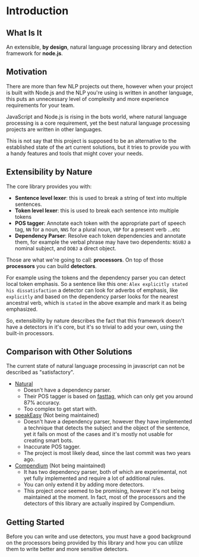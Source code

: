 # Introduction

## What Is It

An extensible, __by design__, natural language processing library and detection framework for **node.js**.

## Motivation

There are more than few NLP projects out there, however when your project is built with Node.js and the NLP you're using is written in another language, this puts an unnecessary level of complexity and more experience requirements for your team.

JavaScript and Node.js is rising in the bots world, where natural language processing is a core requirement, yet the best natural language processing projects are written in other languages.

This is not say that this project is supposed to be an alternative to the established state of the art current solutions, but it tries to provide you with a handy features and tools that might cover your needs.

## Extensibility by Nature

The core library provides you with:

- **Sentence level lexer**: this is used to break a string of text into multiple sentences.
- **Token level lexer**: this is used to break each sentence into multiple tokens
- **POS tagger**: Annotate each token with the appropriate part of speech tag, `NN` for a noun, `NNS` for a plural noun, `VBP` for a present verb ...etc
- **Dependency Parser**: Resolve each token dependencies and annotate them, for example the verbal phrase may have two dependents: `NSUBJ` a nominal subject, and `DOBJ` a direct object.

Those are what we're going to call: **processors**. On top of those **processors** you can build **detectors**.

For example using the tokens and the dependency parser you can detect local token emphasis. So a sentence like this one: `Alex explicitly stated his dissatisfaction` a detector can look for adverbs of emphasis, like `explicitly` and based on the dependency parser looks for the nearest ancestral verb, which is `stated` in the above example and mark it as being emphasized.

So, extensibility by nature describes the fact that this framework doesn't have a detectors in it's core, but it's so trivial to add your own, using the built-in processors.

## Comparison with Other Solutions

The current state of natural language processing in javascript can not be described as "satisfactory".

- [Natural](https://github.com/NaturalNode/natural)
	- Doesn't have a dependency parser.
	- Their POS tagger is based on [fasttag](https://github.com/mark-watson/fasttag_v2), which can only get you around 87% accuracy.
	- Too complex to get start with.
- [speakEasy](https://github.com/nhunzaker/speakeasy) (Not being maintained)
	- Doesn't have a dependency parser, however they have implemented a technique that detects the subject and the object of the sentence, yet it fails on most of the cases and it's mostly not usable for creating smart bots.
	- Inaccurate POS tagger.
	- The project is most likely dead, since the last commit was two years ago.
- [Compendium](https://github.com/Ulflander/compendium-js) (Not being maintained)
	- It has two dependency parser, both of which are experimental, not yet fully implemented and require a lot of additional rules.
	- You can only extend it by adding more detectors.
	- This project _once_ seemed to be promising, however it's not being maintained at the moment. In fact, most of the processors and the detectors of this library are actually inspired by Compendium.


## Getting Started

Before you can write and use detectors, you must have a good background on the processors being provided by this library and how you can utilize them to write better and more sensitive detectors.